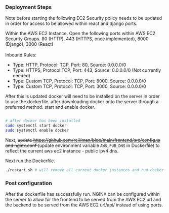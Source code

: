 ### Deployment Steps

Note before starting the following EC2 Security policy needs to be updated in order for access to be allowed within react and django ports.

Within the AWS EC2 Instance. Open the following ports within AWS EC2 Security Groups. 80 (HTTP), 443 (HTTPS, once implemented), 8000 (Django), 3000 (React)
<br>
<br>
Inbound Rules:

- Type: HTTP, Protocol: TCP, Port: 80, Source: 0.0.0.0/0
- Type: HTTPS, Protocol:TCP, Port: 443, Source: 0.0.0.0/0 (Not currently needed)
- Type: Custom TCP, Protocol: TCP, Port: 8000, Source: 0.0.0.0/0
- Type: Custom TCP, Protocol: TCP, Port: 3000, Source: 0.0.0.0/0

After this is updated docker will need to be installed on the server in order to use the dockerfile. after downloading docker onto the server through a preferred method. start and enable docker.

```bash

# after docker has been installed
sudo systemctl start docker
sudo systemctl enable docker

```

Next, <strike>update https://github.com/rell/man/blob/main/frontend/src/config.ts and nginx.conf </strike> (update environment variable `AWS_PUB_DNS` in Dockerfile) to reflect the current aws ec2 instance - public ipv4 dns.

Next run the Dockerfile.

```bash
./restart.sh # will remove all current docker instances and run docker with complete build

```

### Post configuration

After the dockerfile has successfully run. NGINX can be configured within the server to allow for the frontend to be served from the AWS EC2 url and the backend to be served from the AWS EC2 url/api/ instead of using ports.
